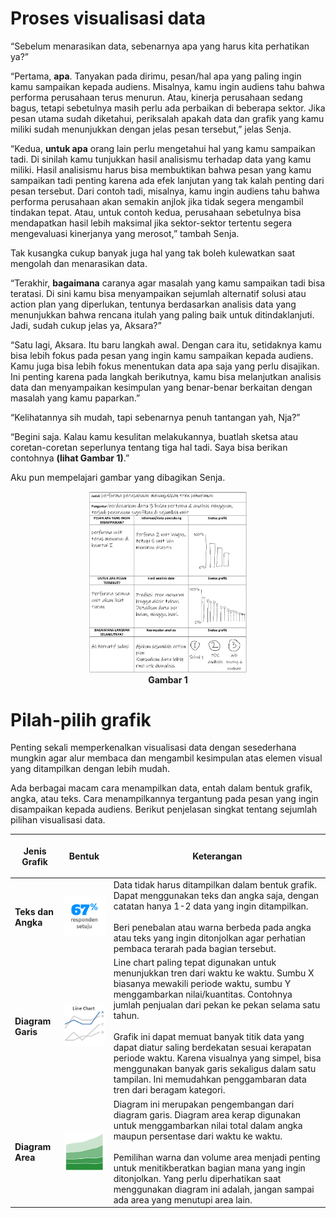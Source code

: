 # Proses visualisasi data

“Sebelum menarasikan data, sebenarnya apa yang harus kita perhatikan ya?”

“Pertama, **apa**. Tanyakan pada dirimu, pesan/hal apa yang paling ingin kamu sampaikan kepada audiens. Misalnya, kamu ingin audiens tahu bahwa performa perusahaan terus menurun. Atau, kinerja perusahaan sedang bagus, tetapi sebetulnya masih perlu ada perbaikan di beberapa sektor. Jika pesan utama sudah diketahui, periksalah apakah data dan grafik yang kamu miliki sudah menunjukkan dengan jelas pesan tersebut,” jelas Senja.

“Kedua, **untuk apa** orang lain perlu mengetahui hal yang kamu sampaikan tadi. Di sinilah kamu tunjukkan hasil analisismu terhadap data yang kamu miliki. Hasil analisismu harus bisa membuktikan bahwa pesan yang kamu sampaikan tadi penting karena ada efek lanjutan yang tak kalah penting dari pesan tersebut. Dari contoh tadi, misalnya, kamu ingin audiens tahu bahwa performa perusahaan akan semakin anjlok jika tidak segera mengambil tindakan tepat. Atau, untuk contoh kedua, perusahaan sebetulnya bisa mendapatkan hasil lebih maksimal jika sektor-sektor tertentu segera mengevaluasi kinerjanya yang merosot,” tambah Senja.

Tak kusangka cukup banyak juga hal yang tak boleh kulewatkan saat mengolah dan menarasikan data.

“Terakhir, **bagaimana** caranya agar masalah yang kamu sampaikan tadi bisa teratasi. Di sini kamu bisa menyampaikan sejumlah alternatif solusi atau action plan yang diperlukan, tentunya berdasarkan analisis data yang menunjukkan bahwa rencana itulah yang paling baik untuk ditindaklanjuti. Jadi, sudah cukup jelas ya, Aksara?”

“Satu lagi, Aksara. Itu baru langkah awal. Dengan cara itu, setidaknya kamu bisa lebih fokus pada pesan yang ingin kamu sampaikan kepada audiens. Kamu juga bisa lebih fokus menentukan data apa saja yang perlu disajikan. Ini penting karena pada langkah berikutnya, kamu bisa melanjutkan analisis data dan menyampaikan kesimpulan yang benar-benar berkaitan dengan masalah yang kamu paparkan.”

“Kelihatannya sih mudah, tapi sebenarnya penuh tantangan yah, Nja?”

“Begini saja. Kalau kamu kesulitan melakukannya, buatlah sketsa atau coretan-coretan seperlunya tentang tiga hal tadi. Saya bisa berikan contohnya **(lihat Gambar 1)**.”

Aku pun mempelajari gambar yang dibagikan Senja.<br>

<p align="center">
    <img src="img/gambar1_senja.png" width="50%"><br>
    <b>Gambar 1</b>
</p>

# Pilah-pilih grafik

Penting sekali memperkenalkan visualisasi data dengan sesederhana mungkin agar alur membaca dan mengambil kesimpulan atas elemen visual yang ditampilkan dengan lebih mudah.

Ada berbagai macam cara menampilkan data, entah dalam bentuk grafik, angka, atau teks. Cara menampilkannya tergantung pada pesan yang ingin disampaikan kepada audiens. Berikut penjelasan singkat tentang sejumlah pilihan visualisasi data.<br>

| <p align="center">Jenis Grafik</p> | <p align="center">Bentuk</p>                          | <p align="center">Keterangan</p>                                                                                                                                                                                                                                                                                                                                                                                                                                                                              |
| ---------------------------------- | ----------------------------------------------------- | ------------------------------------------------------------------------------------------------------------------------------------------------------------------------------------------------------------------------------------------------------------------------------------------------------------------------------------------------------------------------------------------------------------------------------------------------------------------------------------------------------------- |
| **Teks dan Angka**                 | <p align="center"> <img src="img/teks_angka.png"></p> | Data tidak harus ditampilkan dalam bentuk grafik. Dapat menggunakan teks dan angka saja, dengan catatan hanya 1-2 data yang ingin ditampilkan.<br><br> Beri penebalan atau warna berbeda pada angka atau teks yang ingin ditonjolkan agar perhatian pembaca terarah pada bagian tersebut.                                                                                                                                                                                                                     |
| **Diagram Garis**                  | <p align="center"> <img src="img/line_chart.png"></p> | Line chart paling tepat digunakan untuk menunjukkan tren dari waktu ke waktu. Sumbu X biasanya mewakili periode waktu, sumbu Y menggambarkan nilai/kuantitas. Contohnya jumlah penjualan dari pekan ke pekan selama satu tahun. <br><br>Grafik ini dapat memuat banyak titik data yang dapat diatur saling berdekatan sesuai kerapatan periode waktu. Karena visualnya yang simpel, bisa menggunakan banyak garis sekaligus dalam satu tampilan. Ini memudahkan penggambaran data tren dari beragam kategori. |
| **Diagram Area**                   | <p align="center"> <img src="img/area_chart.png"></p> | Diagram ini merupakan pengembangan dari diagram garis. Diagram area kerap digunakan untuk menggambarkan nilai total dalam angka maupun persentase dari waktu ke waktu. <br><br>Pemilihan warna dan volume area menjadi penting untuk menitikberatkan bagian mana yang ingin ditonjolkan. Yang perlu diperhatikan saat menggunakan diagram ini adalah, jangan sampai ada area yang menutupi area lain.                                                                                                         |
